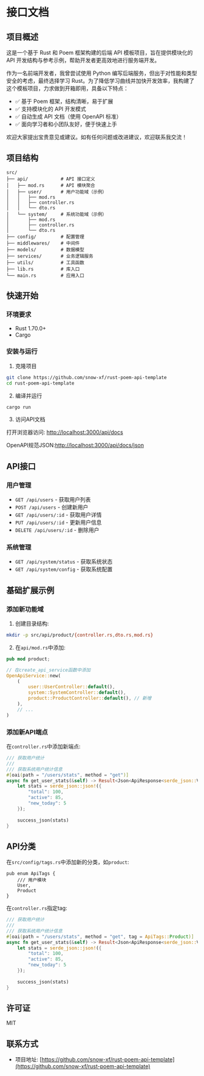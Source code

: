 # 接口文档

## 项目概述

这是一个基于 Rust 和 Poem 框架构建的后端 API 模板项目，旨在提供模块化的 API 开发结构与参考示例，帮助开发者更高效地进行服务端开发。

作为一名前端开发者，我曾尝试使用 Python 编写后端服务，但出于对性能和类型安全的考虑，最终选择学习 Rust。为了降低学习曲线并加快开发效率，我构建了这个模板项目，力求做到开箱即用，具备以下特点：
* ✅ 基于 Poem 框架，结构清晰，易于扩展
* ✅ 支持模块化的 API 开发模式
* ✅ 自动生成 API 文档（使用 OpenAPI 标准）
* ✅ 面向学习者和小团队友好，便于快速上手
	
欢迎大家提出宝贵意见或建议。如有任何问题或改进建议，欢迎联系我交流！



## 项目结构

```
src/
├── api/            # API 接口定义
│   ├── mod.rs      # API 模块聚合
│   ├── user/       # 用户功能域（示例）
│   │   ├── mod.rs
│   │   ├── controller.rs
│   │   └── dto.rs
│   └── system/     # 系统功能域（示例）
│       ├── mod.rs
│       ├── controller.rs
│       └── dto.rs
├── config/         # 配置管理
├── middlewares/    # 中间件
├── models/         # 数据模型
├── services/       # 业务逻辑服务
├── utils/          # 工具函数
├── lib.rs          # 库入口
└── main.rs         # 应用入口
```


## 快速开始

### 环境要求

- Rust 1.70.0+
- Cargo

### 安装与运行

1. 克隆项目

```bash
git clone https://github.com/snow-xf/rust-poem-api-template
cd rust-poem-api-template
```

2. 编译并运行

```bash
cargo run
```

3. 访问API文档

打开浏览器访问: [http://localhost:3000/api/docs](http://localhost:3000/api/docs)

OpenAPI规范JSON:[http://localhost:3000/api/docs/json](http://localhost:3000/api/docs/json)

## API接口

### 用户管理

- `GET /api/users` - 获取用户列表
- `POST /api/users` - 创建新用户
- `GET /api/users/:id` - 获取用户详情
- `PUT /api/users/:id` - 更新用户信息
- `DELETE /api/users/:id` - 删除用户

### 系统管理

- `GET /api/system/status` - 获取系统状态
- `GET /api/system/config` - 获取系统配置


## 基础扩展示例

### 添加新功能域

1. 创建目录结构:

```bash
mkdir -p src/api/product/{controller.rs,dto.rs,mod.rs}
```

2. 在`api/mod.rs`中添加:

```rust
pub mod product;

// 在create_api_service函数中添加
OpenApiService::new(
    (
        user::UserController::default(),
        system::SystemController::default(),
        product::ProductController::default(), // 新增
    ),
    // ...
)
```

### 添加新API端点

在`controller.rs`中添加新端点:

```rust
/// 获取用户统计
/// 
/// 获取系统用户统计信息
#[oai(path = "/users/stats", method = "get")]
async fn get_user_stats(&self) -> Result<Json<ApiResponse<serde_json::Value>>> {
    let stats = serde_json::json!({
        "total": 100,
        "active": 85,
        "new_today": 5
    });
    
    success_json(stats)
}
```

## API分类

在`src/config/tags.rs`中添加新的分类，如`product`:

```
pub enum ApiTags {
    /// 用户模块
    User,
    Product
}
```


在`controller.rs`指定tag:

```rust
/// 获取用户统计
/// 
/// 获取系统用户统计信息
#[oai(path = "/users/stats", method = "get", tag = ApiTags::Product)]
async fn get_user_stats(&self) -> Result<Json<ApiResponse<serde_json::Value>>> {
    let stats = serde_json::json!({
        "total": 100,
        "active": 85,
        "new_today": 5
    });
    
    success_json(stats)
}
```

## 许可证

MIT

## 联系方式

- 项目地址: [https://github.com/snow-xf/rust-poem-api-template](https://github.com/snow-xf/rust-poem-api-template)
